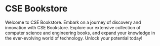 # CSE Bookstore

Welcome to CSE Bookstore. Embark on a journey of discovery and innovation with CSE Bookstore. Explore our extensive collection of computer science and engineering books, and expand your knowledge in the ever-evolving world of technology. Unlock your potential today!
